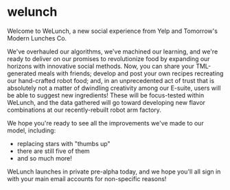 # welunch

Welcome to WeLunch, a new social experience from Yelp and Tomorrow's Modern Lunches Co.

We've overhauled our algorithms, we've machined our learning, and we're ready to deliver on our promises to revolutionize food by expanding our horizons with innovative social methods. Now, you can share your TML-generated meals with friends; develop and post your own recipes recreating our hand-crafted robot food; and, in an unprecedented act of trust that is absolutely not a matter of dwindling creativity among our E-suite, users will be able to suggest new ingredients! These will be focus-tested within WeLunch, and the data gathered will go toward developing new flavor combinations at our recently-rebuilt robot arm factory.

We hope you're ready to see all the improvements we've made to our model, including:
- replacing stars with "thumbs up"
- there are still five of them
- and so much more!

WeLunch launches in private pre-alpha today, and we hope you'll all sign in with your main email accounts for non-specific reasons!

